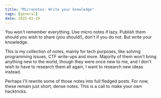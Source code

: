 ```yaml
---
title: "Micronotes: Write your knowledge"
tags: [general]
date: 2025-03-29
---
```


You won't remember everything. Use micro notes if lazy. Publish them should you wish to share (you should!), don't if you do not. But write your knowledge.

This is my collection of notes, mainly for tech purposes, like solving programming issues, CTF write-ups and more. Majority of them won't bring anything new to the world, though they were once new to me, and I don't wish to have to research them all again, I want to research new ideas instead.

Perhaps I'll rewrite some of those notes into full fledged posts. For now, these remain just short, dense notes. This is a call to make your own hacktricks.